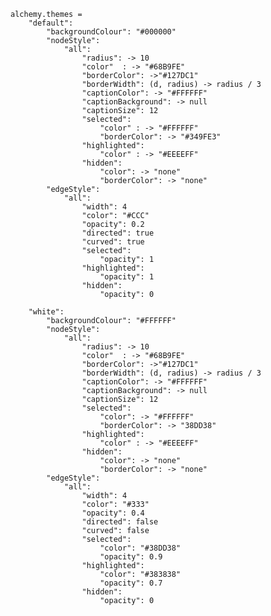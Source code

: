     alchemy.themes = 
        "default":
            "backgroundColour": "#000000"
            "nodeStyle":
                "all":
                    "radius": -> 10
                    "color"  : -> "#68B9FE"
                    "borderColor": ->"#127DC1"
                    "borderWidth": (d, radius) -> radius / 3
                    "captionColor": -> "#FFFFFF"
                    "captionBackground": -> null
                    "captionSize": 12
                    "selected":
                        "color" : -> "#FFFFFF"
                        "borderColor": -> "#349FE3"
                    "highlighted":
                        "color" : -> "#EEEEFF"
                    "hidden":
                        "color": -> "none" 
                        "borderColor": -> "none"
            "edgeStyle":
                "all":
                    "width": 4
                    "color": "#CCC"
                    "opacity": 0.2
                    "directed": true
                    "curved": true
                    "selected":
                        "opacity": 1
                    "highlighted":
                        "opacity": 1
                    "hidden":
                        "opacity": 0

        "white":
            "backgroundColour": "#FFFFFF"
            "nodeStyle":
                "all":
                    "radius": -> 10
                    "color"  : -> "#68B9FE"
                    "borderColor": ->"#127DC1"
                    "borderWidth": (d, radius) -> radius / 3
                    "captionColor": -> "#FFFFFF"
                    "captionBackground": -> null
                    "captionSize": 12
                    "selected":
                        "color": -> "#FFFFFF"
                        "borderColor": -> "38DD38"
                    "highlighted":
                        "color" : -> "#EEEEFF"
                    "hidden":
                        "color": -> "none" 
                        "borderColor": -> "none"
            "edgeStyle":
                "all":
                    "width": 4
                    "color": "#333"
                    "opacity": 0.4
                    "directed": false
                    "curved": false
                    "selected":
                        "color": "#38DD38"
                        "opacity": 0.9
                    "highlighted":
                        "color": "#383838"
                        "opacity": 0.7
                    "hidden":
                        "opacity": 0
